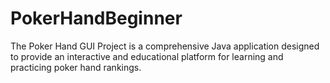 # PokerHandBeginner
The Poker Hand GUI Project is a comprehensive Java application designed to provide an interactive and educational platform for learning and practicing poker hand rankings. 
